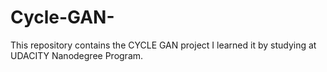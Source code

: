 # Cycle-GAN-
This repository contains the CYCLE GAN project I learned it by studying at UDACITY Nanodegree Program.
